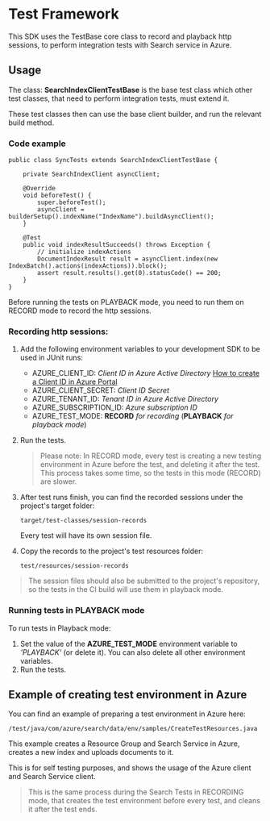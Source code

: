 # Test Framework

This SDK uses the TestBase core class to record and playback http sessions, to perform integration tests with Search service in Azure.

## Usage

The class: **SearchIndexClientTestBase** is the base test class which other test classes, that need to perform integration tests, must extend it.

These test classes then can use the base client builder, and run the relevant build method.

### Code example

```$java
public class SyncTests extends SearchIndexClientTestBase {

    private SearchIndexClient asyncClient;
    
    @Override
    void beforeTest() {
        super.beforeTest();
        asyncClient = builderSetup().indexName("IndexName").buildAsyncClient();
    }

    @Test
    public void indexResultSucceeds() throws Exception {
        // initialize indexActions
        DocumentIndexResult result = asyncClient.index(new IndexBatch().actions(indexActions)).block();
        assert result.results().get(0).statusCode() == 200;
    }
}
```

Before running the tests on PLAYBACK mode, you need to run them on RECORD mode to record the http sessions.

### Recording http sessions:

1. Add the following environment variables to your development SDK to be used in JUnit runs:
    * AZURE_CLIENT_ID: *Client ID in Azure Active Directory* 
    [How to create a Client ID in Azure Portal](https://docs.microsoft.com/en-us/azure/active-directory/develop/quickstart-register-app)
	* AZURE_CLIENT_SECRET: *Client ID Secret*
	* AZURE_TENANT_ID: *Tenant ID in Azure Active Directory*
    * AZURE_SUBSCRIPTION_ID: *Azure subscription ID*
	* AZURE_TEST_MODE: **RECORD** *for recording* (**PLAYBACK** *for playback mode*)
	
2. Run the tests. 

    > Please note: In RECORD mode, every test is creating a new testing environment in Azure before the test, and deleting it after the test. This process takes some time, so the tests in this mode (RECORD) are slower.

3. After test runs finish, you can find the recorded sessions under the project's target folder: 

    `target/test-classes/session-records`
    
    Every test will have its own session file.

4. Copy the records to the project's test resources folder:
    
    `test/resources/session-records`

> The session files should also be submitted to the project's repository, so the tests in the CI build will use them in playback mode.

### Running tests in PLAYBACK mode

To run tests in Playback mode:

1. Set the value of the **AZURE_TEST_MODE** environment variable to *'PLAYBACK'* (or delete it). You can also delete all other environment variables.
2. Run the tests.

## Example of creating test environment in Azure

You can find an example of preparing a test environment in Azure here:

`/test/java/com/azure/search/data/env/samples/CreateTestResources.java`

This example creates a Resource Group and Search Service in Azure, creates a new index and uploads documents to it. 

This is for self testing purposes, and shows the usage of the Azure client and Search Service client.

> This is the same process during the Search Tests in RECORDING mode, that creates the test environment before every test, and cleans it after the test ends.
